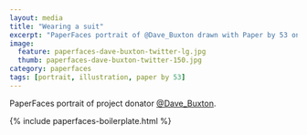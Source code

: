 ```yaml
---
layout: media
title: "Wearing a suit"
excerpt: "PaperFaces portrait of @Dave_Buxton drawn with Paper by 53 on an iPad."
image: 
  feature: paperfaces-dave-buxton-twitter-lg.jpg
  thumb: paperfaces-dave-buxton-twitter-150.jpg
category: paperfaces
tags: [portrait, illustration, paper by 53]
---
```


PaperFaces portrait of project donator [@Dave_Buxton](http://twitter.com/Dave_Buxton).

{% include paperfaces-boilerplate.html %}